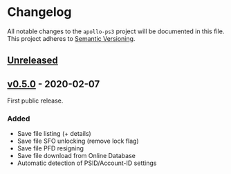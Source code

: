 # Changelog

All notable changes to the `apollo-ps3` project will be documented in this file. This project adheres to [Semantic Versioning](https://semver.org/spec/v2.0.0.html).

## [Unreleased]()

## [v0.5.0](https://github.com/bucanero/apollo-ps3/releases/tag/v0.5.0) - 2020-02-07

First public release.

### Added

* Save file listing (+ details)
* Save file SFO unlocking (remove lock flag)
* Save file PFD resigning
* Save file download from Online Database
* Automatic detection of PSID/Account-ID settings
